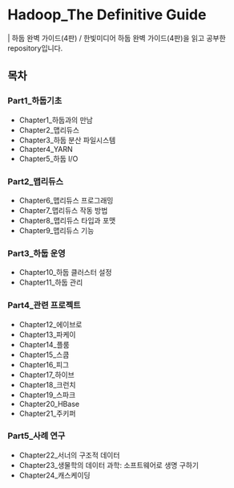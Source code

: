 # Hadoop_The Definitive Guide
| 하둡 완벽 가이드(4판) / 한빛미디어
하둡 완벽 가이드(4판)을 읽고 공부한 repository입니다.
## 목차
### Part1_하둡기초
* Chapter1_하둡과의 만남
* Chapter2_맵리듀스
* Chapter3_하둡 분산 파일시스템
* Chapter4_YARN
* Chapter5_하둡 I/O
### Part2_맵리듀스
* Chapter6_맵리듀스 프로그래밍
* Chapter7_맵리듀스 작동 방법
* Chapter8_맵리듀스 타입과 포맷
* Chapter9_맵리듀스 기능
### Part3_하둡 운영
* Chapter10_하둡 클러스터 설정
* Chapter11_하둡 관리
### Part4_관련 프로젝트
* Chapter12_에이브로
* Chapter13_파케이
* Chapter14_플룸
* Chapter15_스쿱
* Chapter16_피그
* Chapter17_하이브
* Chapter18_크런치
* Chapter19_스파크
* Chapter20_HBase
* Chapter21_주키퍼
### Part5_사례 연구
* Chapter22_서너의 구조적 데이터
* Chapter23_생물학의 데이터 과학: 소프트웨어로 생명 구하기
* Chapter24_캐스케이딩